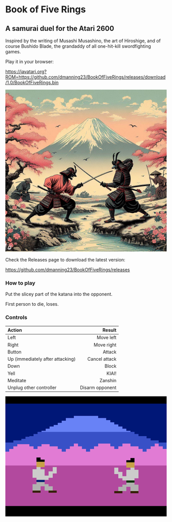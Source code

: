 # Book of Five Rings
## A samurai duel for the Atari 2600
Inspired by the writing of Musashi Musashino, the art of Hiroshige, and of course Bushido Blade, the grandaddy of all one-hit-kill swordfighting games.

Play it in your browser:

https://javatari.org?ROM=https://github.com/dmanning23/BookOfFiveRings/releases/download/1.0/BookOfFiveRings.bin

[![Play Book of Five Rings in your browser](BookOfFiveRings.jpeg)](https://javatari.org?ROM=https://github.com/dmanning23/BookOfFiveRings/releases/download/1.0/BookOfFiveRings.bin)

Check the Releases page to download the latest version:

https://github.com/dmanning23/BookOfFiveRings/releases

### How to play

Put the slicey part of the katana into the opponent. 

First person to die, loses.

### Controls

| Action        | Result  |
|:------------- | -----:|
| Left      | Move left |
| Right      | Move right |
| Button | Attack |
| Up (immediately after attacking)| Cancel attack |
| Down | Block |
| Yell | KIAI! |
| Meditate | Zanshin |
| Unplug other controller | Disarm opponent |

[![Play Book of Five Rings in your browser](Screenshot.png)](https://javatari.org?ROM=https://github.com/dmanning23/BookOfFiveRings/releases/download/1.0/BookOfFiveRings.bin)
